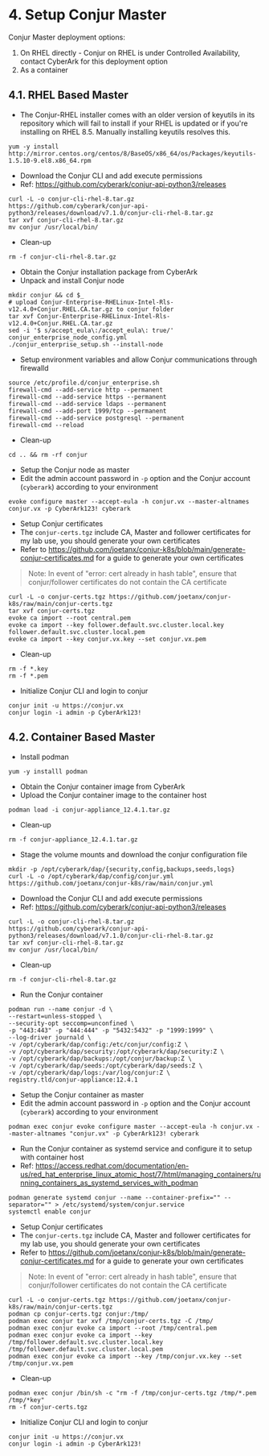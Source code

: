 # 4. Setup Conjur Master
Conjur Master deployment options:
1. On RHEL directly - Conjur on RHEL is under Controlled Availability, contact CyberArk for this deployment option
2. As a container
## 4.1. RHEL Based Master
- The Conjur-RHEL installer comes with an older version of keyutils in its repository which will fail to install if your RHEL is updated or if you're installing on RHEL 8.5. Manually installing keyutils resolves this.
```console
yum -y install http://mirror.centos.org/centos/8/BaseOS/x86_64/os/Packages/keyutils-1.5.10-9.el8.x86_64.rpm
```
- Download the Conjur CLI and add execute permissions
- Ref: https://github.com/cyberark/conjur-api-python3/releases
```console
curl -L -o conjur-cli-rhel-8.tar.gz https://github.com/cyberark/conjur-api-python3/releases/download/v7.1.0/conjur-cli-rhel-8.tar.gz
tar xvf conjur-cli-rhel-8.tar.gz
mv conjur /usr/local/bin/
```
- Clean-up
```console
rm -f conjur-cli-rhel-8.tar.gz
```
- Obtain the Conjur installation package from CyberArk
- Unpack and install Conjur node
```console
mkdir conjur && cd $_
# upload Conjur-Enterprise-RHELinux-Intel-Rls-v12.4.0+Conjur.RHEL.CA.tar.gz to conjur folder
tar xvf Conjur-Enterprise-RHELinux-Intel-Rls-v12.4.0+Conjur.RHEL.CA.tar.gz
sed -i '$ s/accept_eula\:/accept_eula\: true/' conjur_enterprise_node_config.yml
./conjur_enterprise_setup.sh --install-node
```
- Setup environment variables and allow Conjur communications through firewalld
```console
source /etc/profile.d/conjur_enterprise.sh
firewall-cmd --add-service http --permanent
firewall-cmd --add-service https --permanent
firewall-cmd --add-service ldaps --permanent
firewall-cmd --add-port 1999/tcp --permanent
firewall-cmd --add-service postgresql --permanent
firewall-cmd --reload
```
- Clean-up
```console
cd .. && rm -rf conjur
```
- Setup the Conjur node as master
- Edit the admin account password in `-p` option and the Conjur account (`cyberark`) according to your environment
```console
evoke configure master --accept-eula -h conjur.vx --master-altnames conjur.vx -p CyberArk123! cyberark
```
- Setup Conjur certificates
- The `conjur-certs.tgz` include CA, Master and follower certificates for my lab use, you should generate your own certificates
- Refer to https://github.com/joetanx/conjur-k8s/blob/main/generate-conjur-certificates.md for a guide to generate your own certificates
> Note: In event of "error: cert already in hash table", ensure that conjur/follower certificates do not contain the CA certificate
```console
curl -L -o conjur-certs.tgz https://github.com/joetanx/conjur-k8s/raw/main/conjur-certs.tgz
tar xvf conjur-certs.tgz
evoke ca import --root central.pem
evoke ca import --key follower.default.svc.cluster.local.key follower.default.svc.cluster.local.pem
evoke ca import --key conjur.vx.key --set conjur.vx.pem
```
- Clean-up
```console
rm -f *.key
rm -f *.pem
```
- Initialize Conjur CLI and login to conjur
```console
conjur init -u https://conjur.vx
conjur login -i admin -p CyberArk123!
```
## 4.2. Container Based Master
- Install podman
```console
yum -y installl podman
```
- Obtain the Conjur container image from CyberArk
- Upload the Conjur container image to the container host
```console
podman load -i conjur-appliance_12.4.1.tar.gz
```
- Clean-up
```console
rm -f conjur-appliance_12.4.1.tar.gz
```
- Stage the volume mounts and download the conjur configuration file
```console
mkdir -p /opt/cyberark/dap/{security,config,backups,seeds,logs}
curl -L -o /opt/cyberark/dap/config/conjur.yml https://github.com/joetanx/conjur-k8s/raw/main/conjur.yml
```
- Download the Conjur CLI and add execute permissions
- Ref: https://github.com/cyberark/conjur-api-python3/releases
```console
curl -L -o conjur-cli-rhel-8.tar.gz https://github.com/cyberark/conjur-api-python3/releases/download/v7.1.0/conjur-cli-rhel-8.tar.gz
tar xvf conjur-cli-rhel-8.tar.gz
mv conjur /usr/local/bin/
```
- Clean-up
```console
rm -f conjur-cli-rhel-8.tar.gz
```
- Run the Conjur container
```console
podman run --name conjur -d \
--restart=unless-stopped \
--security-opt seccomp=unconfined \
-p "443:443" -p "444:444" -p "5432:5432" -p "1999:1999" \
--log-driver journald \
-v /opt/cyberark/dap/config:/etc/conjur/config:Z \
-v /opt/cyberark/dap/security:/opt/cyberark/dap/security:Z \
-v /opt/cyberark/dap/backups:/opt/conjur/backup:Z \
-v /opt/cyberark/dap/seeds:/opt/cyberark/dap/seeds:Z \
-v /opt/cyberark/dap/logs:/var/log/conjur:Z \
registry.tld/conjur-appliance:12.4.1
```
- Setup the Conjur container as master
- Edit the admin account password in `-p` option and the Conjur account (`cyberark`) according to your environment
```console
podman exec conjur evoke configure master --accept-eula -h conjur.vx --master-altnames "conjur.vx" -p CyberArk123! cyberark
```
- Run the Conjur container as systemd service and configure it to setup with container host
- Ref: https://access.redhat.com/documentation/en-us/red_hat_enterprise_linux_atomic_host/7/html/managing_containers/running_containers_as_systemd_services_with_podman
```console
podman generate systemd conjur --name --container-prefix="" --separator="" > /etc/systemd/system/conjur.service
systemctl enable conjur
```
- Setup Conjur certificates
- The `conjur-certs.tgz` include CA, Master and follower certificates for my lab use, you should generate your own certificates
- Refer to https://github.com/joetanx/conjur-k8s/blob/main/generate-conjur-certificates.md for a guide to generate your own certificates
> Note: In event of "error: cert already in hash table", ensure that conjur/follower certificates do not contain the CA certificate
```console
curl -L -o conjur-certs.tgz https://github.com/joetanx/conjur-k8s/raw/main/conjur-certs.tgz
podman cp conjur-certs.tgz conjur:/tmp/
podman exec conjur tar xvf /tmp/conjur-certs.tgz -C /tmp/
podman exec conjur evoke ca import --root /tmp/central.pem
podman exec conjur evoke ca import --key /tmp/follower.default.svc.cluster.local.key /tmp/follower.default.svc.cluster.local.pem
podman exec conjur evoke ca import --key /tmp/conjur.vx.key --set /tmp/conjur.vx.pem
```
- Clean-up
```console
podman exec conjur /bin/sh -c "rm -f /tmp/conjur-certs.tgz /tmp/*.pem /tmp/*key"
rm -f conjur-certs.tgz
```
- Initialize Conjur CLI and login to conjur
```console
conjur init -u https://conjur.vx
conjur login -i admin -p CyberArk123!
```
